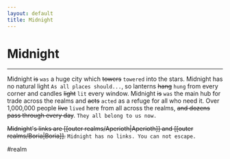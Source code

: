 ```yaml
---
layout: default
title: Midnight
---
```


# Midnight

---

Midnight ~~is~~ ``was`` a huge city which ~~towers~~ ``towered`` into the stars.  Midnight has no natural light ``As all places should...``, so lanterns ~~hang~~ ``hung`` from every corner and candles ~~light~~ ``lit`` every window. Midnight ~~is~~ ``was`` the main hub for trade across the realms and ~~acts~~ ``acted`` as a refuge for all who need it. Over 1,000,000 people ~~live~~ ``lived`` here from all across the realms, ~~and dozens pass through every day~~. ``They all belong to us now.``

~~Midnight's links are [[outer realms/Aperioth|Aperioth]] and [[outer realms/Boria|Boria]].~~ ``Midnight has no links. You can not escape.``

#realm
